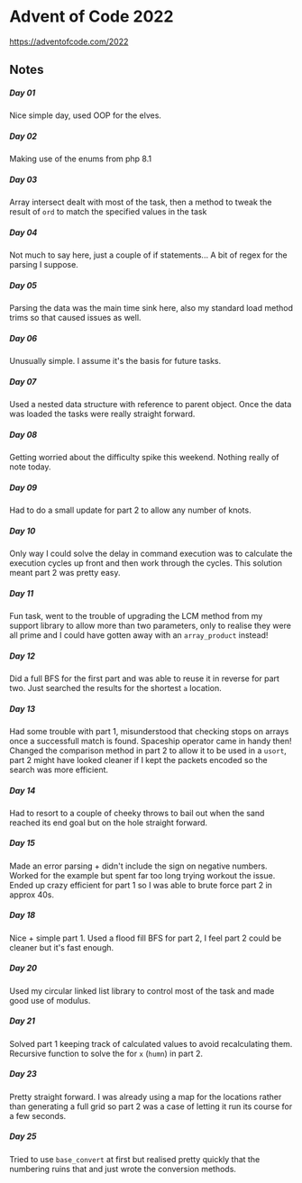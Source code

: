 # Advent of Code 2022

https://adventofcode.com/2022

## Notes

##### Day 01

Nice simple day, used OOP for the elves.

##### Day 02

Making use of the enums from php 8.1

##### Day 03

Array intersect dealt with most of the task, then a method to tweak the result of `ord` to match the specified values in the task

##### Day 04

Not much to say here, just a couple of if statements... A bit of regex for the parsing I suppose.

##### Day 05

Parsing the data was the main time sink here, also my standard load method trims so that caused issues as well.

##### Day 06

Unusually simple. I assume it's the basis for future tasks.

##### Day 07

Used a nested data structure with reference to parent object. Once the data was loaded the tasks were really straight forward.

##### Day 08

Getting worried about the difficulty spike this weekend. Nothing really of note today.

##### Day 09

Had to do a small update for part 2 to allow any number of knots.

##### Day 10

Only way I could solve the delay in command execution was to calculate the execution cycles up front and then work through the cycles. This solution meant part 2 was pretty easy.

##### Day 11

Fun task, went to the trouble of upgrading the LCM method from my support library to allow more than two parameters, only to realise they were all prime and I could have gotten away with an `array_product` instead!

##### Day 12

Did a full BFS for the first part and was able to reuse it in reverse for part two. Just searched the results for the shortest `a` location.

##### Day 13

Had some trouble with part 1, misunderstood that checking stops on arrays once a successfull match is found. Spaceship operator came in handy then! Changed the comparison method in part 2 to allow it to be used in a `usort`, part 2 might have looked cleaner if I kept the packets encoded so the search was more efficient.

##### Day 14

Had to resort to a couple of cheeky throws to bail out when the sand reached its end goal but on the hole straight forward.

##### Day 15

Made an error parsing + didn't include the sign on negative numbers. Worked for the example but spent far too long trying workout the issue. Ended up crazy efficient for part 1 so I was able to brute force part 2 in approx 40s.

##### Day 18

Nice + simple part 1. Used a flood fill BFS for part 2, I feel part 2 could be cleaner but it's fast enough.

##### Day 20

Used my circular linked list library to control most of the task and made good use of modulus.

##### Day 21

Solved part 1 keeping track of calculated values to avoid recalculating them. Recursive function to solve the for `x` (`humn`) in part 2.

##### Day 23

Pretty straight forward. I was already using a map for the locations rather than generating a full grid so part 2 was a case of letting it run its course for a few seconds.

##### Day 25

Tried to use `base_convert` at first but realised pretty quickly that the numbering ruins that and just wrote the conversion methods.

